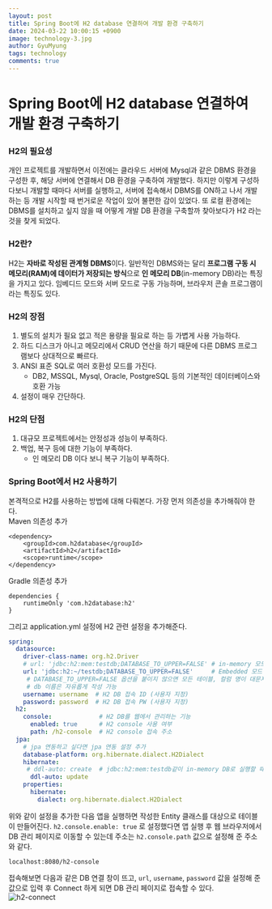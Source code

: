 ```yaml
---
layout:	post
title: Spring Boot에 H2 database 연결하여 개발 환경 구축하기
date: 2024-03-22 10:00:15 +0900
image: technology-3.jpg
author: GyuMyung
tags: technology
comments: true
---
```


# Spring Boot에 H2 database 연결하여 개발 환경 구축하기
### H2의 필요성
개인 프로젝트를 개발하면서 이전에는 클라우드 서버에 Mysql과 같은 DBMS 환경을 구성한 후, 해당 서버에 연결해서 DB 환경을 구축하여 개발했다. 하지만 이렇게 구성하다보니 개발할 때마다 서버를 실행하고, 서버에 접속해서 DBMS를 ON하고 나서 개발하는 등 개발 시작할 때 번거로운 작업이 있어 불편한 감이 있었다. 또 로컬 환경에는 DBMS를 설치하고 싶지 않을 때 어떻게 개발 DB 환경을 구축할까 찾아보다가 H2 라는 것을 찾게 되었다. 

### H2란?
H2는 **자바로 작성된 관계형 DBMS**이다. 일반적인 DBMS와는 달리 **프로그램 구동 시 메모리(RAM)에 데이터가 저장되는 방식**으로 **인 메모리 DB**(in-memory DB)라는 특징을 가지고 있다. 임베디드 모드와 서버 모드로 구동 가능하며, 브라우저 콘솔 프로그램이라는 특징도 있다. <br/>

### H2의 장점
1. 별도의 설치가 필요 없고 적은 용량을 필요로 하는 등 가볍게 사용 가능하다.
2. 하드 디스크가 아니고 메모리에서 CRUD 연산을 하기 때문에 다른 DBMS 프로그램보다 상대적으로 빠르다.
3. ANSI 표준 SQL로 여러 호환성 모드를 가진다.
    * DB2, MSSQL, Mysql, Oracle, PostgreSQL 등의 기본적인 데이터베이스와 호환 가능
4. 설정이 매우 간단하다.

### H2의 단점
1. 대규모 프로젝트에서는 안정성과 성능이 부족하다.
2. 백업, 복구 등에 대한 기능이 부족하다.
    * 인 메모리 DB 이다 보니 복구 기능이 부족하다.

### Spring Boot에서 H2 사용하기
본격적으로 H2를 사용하는 방법에 대해 다뤄본다. 가장 먼저 의존성을 추가해줘야 한다. <br/>
Maven 의존성 추가 <br/>
```
<dependency>
    <groupId>com.h2database</groupId>
    <artifactId>h2</artifactId>
    <scope>runtime</scope>
</dependency>
```

Gradle 의존성 추가 <br/>
```
dependencies {
    runtimeOnly 'com.h2database:h2'
}
```

그리고 application.yml 설정에 H2 관련 설정을 추가해준다. <br/>
```yaml
spring:
  datasource:
    driver-class-name: org.h2.Driver
    # url: 'jdbc:h2:mem:testdb;DATABASE_TO_UPPER=FALSE' # in-memory 모드
    url: 'jdbc:h2:~/testdb;DATABASE_TO_UPPER=FALSE'     # Embedded 모드 
     # DATABASE_TO_UPPER=FALSE 옵션을 붙이지 않으면 모든 테이블, 컬럼 명이 대문자로 출력됨
     # db 이름은 자유롭게 작성 가능
    username: username  # H2 DB 접속 ID (사용자 지정)
    password: password  # H2 DB 접속 PW (사용자 지정)
  h2:
    console:             # H2 DB를 웹에서 관리하는 기능
      enabled: true      # H2 console 사용 여부
      path: /h2-console  # H2 console 접속 주소
  jpa:
    # jpa 연동하고 싶다면 jpa 연동 설정 추가
    database-platform: org.hibernate.dialect.H2Dialect
    hibernate:
     # ddl-auto: create  # jdbc:h2:mem:testdb같이 in-memory DB로 실행할 때 사용하는 초기화 전략
      ddl-auto: update
    properties:
      hibernate:
        dialect: org.hibernate.dialect.H2Dialect
```

위와 같이 설정을 추가한 다음 앱을 실행하면 작성한 Entity 클래스를 대상으로 테이블이 만들어진다. `h2.console.enable: true` 로 설정했다면 앱 실행 후 웹 브라우저에서 DB 관리 페이지로 이동할 수 있는데 주소는 `h2.console.path` 값으로 설정해 준 주소와 같다. <br/>
```
localhost:8080/h2-console
```

접속해보면 다음과 같은 DB 연결 창이 뜨고, `url`, `username`, `password` 값을 설정해 준 값으로 입력 후 Connect 하게 되면 DB 관리 페이지로 접속할 수 있다. <br/>
![h2-connect](https://github.com/lgm1007/lgm1007.github.io/assets/57981691/23398340-1a06-4d86-9c92-e1003c233073)
